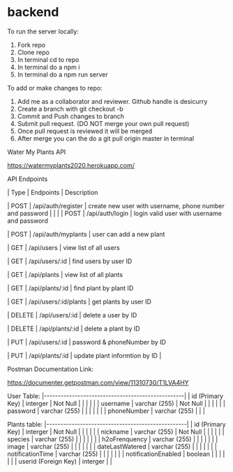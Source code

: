 # backend

To run the server locally:

1. Fork repo
2. Clone repo
3. In terminal cd to repo
4. In terminal do a npm i
5. In terminal do a npm run server

To add or make changes to repo:

1. Add me as a collaborator and reviewer. Github handle is desicurry
2. Create a branch with git checkout -b <branch-name>
3. Commit and Push changes to branch
4. Submit pull request. (DO NOT merge your own pull request)
5. Once pull request is reviewed it will be merged
6. After merge you can the do a git pull origin master in terminal 


Water My Plants API

https://watermyplants2020.herokuapp.com/

API Endpoints


| Type	 |   Endpoints	              |    Description

| POST	 |   /api/auth/register	      |    create new user with username, phone number and password
         |                            |                                                            |
| POST	 |   /api/auth/login	      |    login valid user with username and password

| POST	 |   /api/auth/myplants	      |    user can add a new plant

| GET	 |   /api/users	              |    view list of all users

| GET	 |   /api/users/:id	          |    find users by user ID

| GET	 |   /api/plants	          |    view list of all plants

| GET	 |   /api/plants/:id	      |    find plant by plant ID

| GET	 |   /api/users/:id/plants	  |    get plants by user ID

| DELETE |   /api/users/:id	          |    delete a user by ID

| DELETE |   /api/plants/:id	      |    delete a plant by ID

| PUT	 |   /api/users/:id	          |    password & phoneNumber by ID

| PUT	 |   /api/plants/:id	      |    update plant informtion by ID                           |

Postman Documentation Link:

https://documenter.getpostman.com/view/11310730/T1LVA4HY


User Table:
|--------------------------------------------------|
| id (Primary Key)  | interger          | Not Null |
|                   |                   |          |
| username          | varchar (255)     | Not Null |
|                   |                   |          |
| password          | varchar (255)     |          |
|                   |                   |          |
| phoneNumber       | varchar (255)     |          |
|

Plants table:
|--------------------------------------------------|
| id (Primary Key)      | interger      | Not Null | 
|                       |               |          |
| nickname              | varchar (255) | Not Null |
|                       |               |          |
| species               | varchar (255) |          |
|                       |               |          |
| h2oFrenquency         | varchar (255) |          |
|                       |               |          |
| image                 | varchar (255) |          |
|                       |               |          |
| dateLastWatered       | varchar (255) |          |
|                       |               |          |
| notificationTime      | varchar (255) |          |
|                       |               |          |
| notificationEnabled   | boolean       |          |
|                       |               |          |
| userid (Foreign Key)  | interger      |          |

